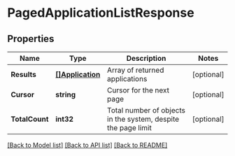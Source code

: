 # PagedApplicationListResponse

## Properties

Name | Type | Description | Notes
------------ | ------------- | ------------- | -------------
**Results** | [**[]Application**](Application.md) | Array of returned applications | [optional] 
**Cursor** | **string** | Cursor for the next page | [optional] 
**TotalCount** | **int32** | Total number of objects in the system, despite the page limit | [optional] 

[[Back to Model list]](../README.md#documentation-for-models) [[Back to API list]](../README.md#documentation-for-api-endpoints) [[Back to README]](../README.md)


